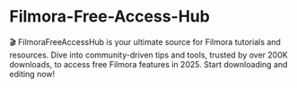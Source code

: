 # Filmora-Free-Access-Hub
🎬 FilmoraFreeAccessHub is your ultimate source for Filmora tutorials and resources. Dive into community-driven tips and tools, trusted by over 200K downloads, to access free Filmora features in 2025. Start downloading and editing now!
